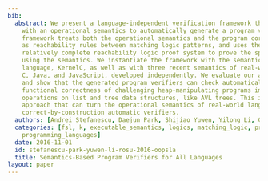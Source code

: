 ```yaml
---
bib:
  abstract: We present a language-independent verification framework that can be instantiated
    with an operational semantics to automatically generate a program verifier. The
    framework treats both the operational semantics and the program correctness specifications
    as reachability rules between matching logic patterns, and uses the sound and
    relatively complete reachability logic proof system to prove the specifications
    using the semantics. We instantiate the framework with the semantics of one academic
    language, KernelC, as well as with three recent semantics of real-world languages,
    C, Java, and JavaScript, developed independently. We evaluate our approach empirically
    and show that the generated program verifiers can check automatically the full
    functional correctness of challenging heap-manipulating programs implementing
    operations on list and tree data structures, like AVL trees. This is the first
    approach that can turn the operational semantics of real-world languages into
    correct-by-construction automatic verifiers.
  authors: [Andrei Stefanescu, Daejun Park, Shijiao Yuwen, Yilong Li, Grigore Rosu]
  categories: [fsl, k, executable_semantics, logics, matching_logic, program_verification,
    programming_languages]
  date: 2016-11-01
  id: stefanescu-park-yuwen-li-rosu-2016-oopsla
  title: Semantics-Based Program Verifiers for All Languages
layout: paper
---
```

